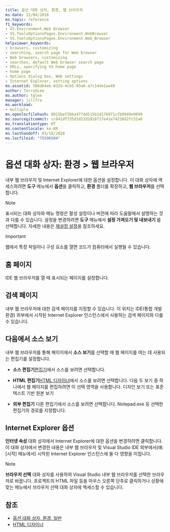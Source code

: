 ```yaml
---
title: 옵션 대화 상자, 환경, 웹 브라우저
ms.date: 11/04/2016
ms.topic: reference
f1_keywords:
- VS.Environment.Web Browser
- VS.ToolsOptionsPages.Environment.WebBrowser
- VS.ToolsOptionsPages.Environment.Web_Browser
helpviewer_keywords:
- browsers, customizing
- searching, search page for Web browser
- Web browsers, customizing
- searches, default Web browser search page
- URLs, specifying VS home page
- home page
- Options dialog box, Web settings
- Internet Explorer, setting options
ms.assetid: 586db4eb-032d-4cb5-93a6-a7c14de1ae49
author: TerryGLee
ms.author: tglee
manager: jillfra
ms.workload:
- multiple
ms.openlocfilehash: 8915bef3bba477dd515b1d176971cfb9949e9899
ms.sourcegitcommit: cc841df335d1d22d281871fe41e74238d2fc52a6
ms.translationtype: HT
ms.contentlocale: ko-KR
ms.lasthandoff: 03/18/2020
ms.locfileid: "75596504"
---
```

# <a name="options-dialog-box-environment--web-browser"></a>옵션 대화 상자: 환경 \> 웹 브라우저

내부 웹 브라우저 및 Internet Explorer에 대한 옵션을 설정합니다. 이 대화 상자에 액세스하려면 **도구** 메뉴에서 **옵션**을 클릭하고, **환경** 폴더를 확장하고, **웹 브라우저**를 선택합니다.

> [!NOTE]
> 표시되는 대화 상자와 메뉴 명령은 활성 설정이나 버전에 따라 도움말에서 설명하는 것과 다를 수 있습니다. 설정을 변경하려면 **도구** 메뉴에서 **설정 가져오기 및 내보내기** 를 선택합니다. 자세한 내용은 [재설정 설정](../environment-settings.md#reset-settings)을 참조하세요.

> [!IMPORTANT]
> 웹에서 특정 파일이나 구성 요소를 열면 코드가 컴퓨터에서 실행될 수 있습니다.

## <a name="home-page"></a>홈 페이지

IDE 웹 브라우저를 열 때 표시되는 페이지를 설정합니다.

## <a name="search-page"></a>검색 페이지

내부 웹 브라우저에 대한 검색 페이지를 지정할 수 있습니다. 이 위치는 IDE(통합 개발 환경) 외부에서 시작된 Internet Explorer 인스턴스에서 사용하는 검색 페이지와 다를 수 있습니다.

## <a name="view-source-in"></a>다음에서 소스 보기

내부 웹 브라우저를 통해 페이지에서 **소스 보기**를 선택할 때 웹 페이지를 여는 데 사용되는 편집기를 설정합니다.

- **소스 편집기**[편집기](../../ide/writing-code-in-the-code-and-text-editor.md)에서 소스를 보려면 선택합니다.

- **HTML 편집기**[HTML 디자이너](https://msdn.microsoft.com/Library/640043cc-3657-4677-a091-bc315e636477)에서 소스를 보려면 선택합니다. 다음 두 보기 중 하나에서 웹 페이지를 편집하려면 이 선택 영역을 사용합니다. 디자인 보기 또는 표준 텍스트 기반 원본 보기

- **외부 편집기** 다른 편집기에서 소스를 보려면 선택합니다. Notepad.exe 등 선택한 편집기의 경로를 지정합니다.

## <a name="internet-explorer-options"></a>Internet Explorer 옵션

**인터넷 속성** 대화 상자에서 Internet Explorer에 대한 옵션을 변경하려면 클릭합니다. 이 대화 상자에서 변경한 내용은 내부 웹 브라우저 및 Visual Studio IDE 외부에서(예: [시작] 메뉴에서) 시작된 Internet Explorer 인스턴스에 둘 다 영향을 미칩니다.

> [!NOTE]
> **브라우저 선택** 대화 상자를 사용하여 Visual Studio 내부 웹 브라우저를 선택한 브라우저로 바꿉니다. 프로젝트의 HTML 파일 등을 마우스 오른쪽 단추로 클릭하거나 상황에 맞는 메뉴에서 브라우저 선택 대화 상자에 액세스할 수 있습니다.

## <a name="see-also"></a>참조

- [옵션 대화 상자, 환경, 일반](../../ide/reference/general-environment-options-dialog-box.md)
- [HTML 디자이너](https://msdn.microsoft.com/Library/640043cc-3657-4677-a091-bc315e636477)
